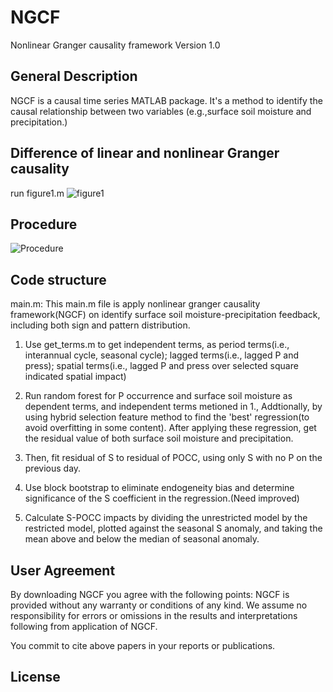 # NGCF
Nonlinear Granger causality framework Version 1.0

## General Description

NGCF is a causal time series MATLAB package. It's a method to identify the causal relationship between two variables (e.g.,surface soil moisture and precipitation.) 

## Difference of linear and nonlinear Granger causality

run figure1.m
![figure1](https://github.com/leelew/NGCF/blob/master/Figure/Figure1.png)

## Procedure

![Procedure](https://github.com/leelew/NGCF/blob/master/Figure/Figure2.png)

## Code structure

main.m: This main.m file is apply nonlinear granger causality framework(NGCF) on identify surface soil moisture-precipitation feedback, including both sign and pattern distribution.

1. Use get_terms.m to get independent terms, as period terms(i.e., interannual cycle, seasonal cycle); lagged terms(i.e., lagged P and press); spatial terms(i.e., lagged P and press over selected square indicated spatial impact)

2. Run random forest for P occurrence and surface soil moisture as dependent terms, and independent terms metioned in 1., Addtionally, by using hybrid selection feature method to find the 'best' regression(to avoid overfitting in some content). After applying these regression, get the residual value of both surface soil moisture and precipitation.

3. Then, fit residual of S to residual of POCC, using only S with no P on the previous day.

4. Use block bootstrap to eliminate endogeneity bias and determine significance of the S coefficient in the regression.(Need improved)

5. Calculate S-POCC impacts by dividing the unrestricted model by the restricted model, plotted against the seasonal S anomaly, and taking the mean above and below the median of seasonal anomaly.

## User Agreement

By downloading NGCF you agree with the following points: NGCF is provided without any warranty or conditions of any kind. We assume no responsibility for errors or omissions in the results and interpretations following from application of NGCF.

You commit to cite above papers in your reports or publications.

## License




